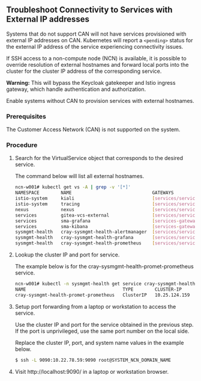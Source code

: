 ## Troubleshoot Connectivity to Services with External IP addresses

Systems that do not support CAN will not have services provisioned with external IP addresses on CAN. Kubernetes will report a `<pending>` status for the external IP address of the service experiencing connectivity issues.

If SSH access to a non-compute node \(NCN\) is available, it is possible to override resolution of external hostnames and forward local ports into the cluster for the cluster IP address of the corresponding service.

**Warning:** This will bypass the Keycloak gatekeeper and Istio ingress gateway, which handle authentication and authorization.

Enable systems without CAN to provision services with external hostnames.

### Prerequisites

The Customer Access Network \(CAN\) is not supported on the system.

### Procedure

1.  Search for the VirtualService object that corresponds to the desired service.

    The command below will list all external hostnames.

    ```bash
    ncn-w001# kubectl get vs -A | grep -v '[*]'
    NAMESPACE        NAME                              GATEWAYS                       HOSTS                                                      AGE
    istio-system     kiali                             [services/services-gateway]    [kiali-istio.SYSTEM_DOMAIN_NAME]                           2d16h
    istio-system     tracing                           [services/services-gateway]    [jaeger-istio.SYSTEM_DOMAIN_NAME]                          2d16h
    nexus            nexus                             [services/services-gateway]    [packages.local registry.local nexus.SYSTEM_DOMAIN_NAME]   2d16h
    services         gitea-vcs-external                [services/services-gateway]    [vcs.SYSTEM_DOMAIN_NAME]                                   2d16h
    services         sma-grafana                       [services-gateway]             [sma-grafana.SYSTEM_DOMAIN_NAME]                           2d16h
    services         sma-kibana                        [services-gateway]             [sma-kibana.SYSTEM_DOMAIN_NAME]                            2d16h
    sysmgmt-health   cray-sysmgmt-health-alertmanager  [services/services-gateway]    [alertmanager.SYSTEM_DOMAIN_NAME]                          2d16h
    sysmgmt-health   cray-sysmgmt-health-grafana       [services/services-gateway]    [grafana.SYSTEM_DOMAIN_NAME]                               2d16h
    sysmgmt-health   cray-sysmgmt-health-prometheus    [services/services-gateway]    [prometheus.SYSTEM_DOMAIN_NAME]                            2d16h
    ```

2.  Lookup the cluster IP and port for service.

    The example below is for the cray-sysmgmt-health-promet-prometheus service.

    ```bash
    ncn-w001# kubectl -n sysmgmt-health get service cray-sysmgmt-health-promet-prometheus
    NAME                                    TYPE        CLUSTER-IP      EXTERNAL-IP   PORT(S)    AGE
    cray-sysmgmt-health-promet-prometheus   ClusterIP   10.25.124.159   <none>        9090/TCP   23h
    ```

3.  Setup port forwarding from a laptop or workstation to access the service.

    Use the cluster IP and port for the service obtained in the previous step. If the port is unprivileged, use the same port number on the local side.

    Replace the cluster IP, port, and system name values in the example below.

    ```bash
    $ ssh -L 9090:10.22.78.59:9090 root@SYSTEM_NCN_DOMAIN_NAME
    ```

4.  Visit http://localhost:9090/ in a laptop or workstation browser.



